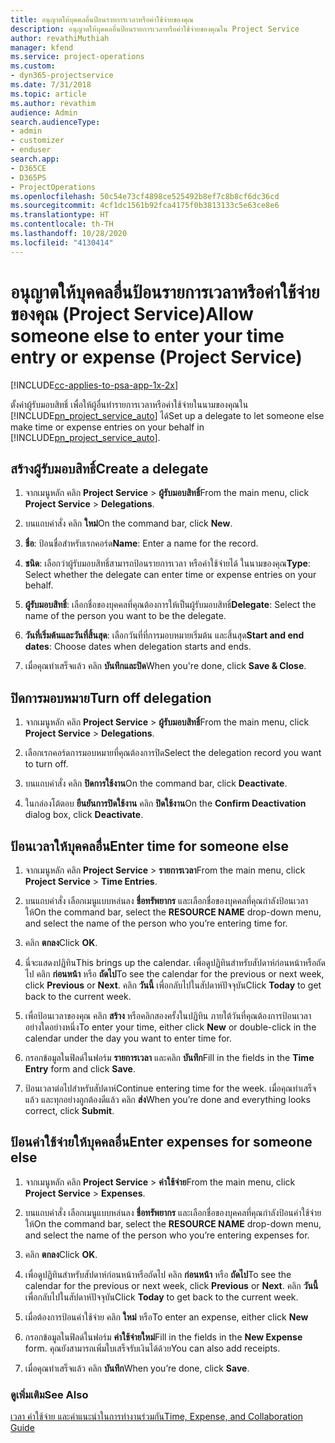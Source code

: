 ```yaml
---
title: อนุญาตให้บุคคลอื่นป้อนรายการเวลาหรือค่าใช้จ่ายของคุณ
description: อนุญาตให้บุคคลอื่นป้อนรายการเวลาหรือค่าใช้จ่ายของคุณใน Project Service
author: revathiMuthiah
manager: kfend
ms.service: project-operations
ms.custom:
- dyn365-projectservice
ms.date: 7/31/2018
ms.topic: article
ms.author: revathim
audience: Admin
search.audienceType:
- admin
- customizer
- enduser
search.app:
- D365CE
- D365PS
- ProjectOperations
ms.openlocfilehash: 50c54e73cf4898ce525492b8ef7c8b8cf6dc36cd
ms.sourcegitcommit: 4cf1dc1561b92fca4175f0b3813133c5e63ce8e6
ms.translationtype: HT
ms.contentlocale: th-TH
ms.lasthandoff: 10/28/2020
ms.locfileid: "4130414"
---
```

# <a name="allow-someone-else-to-enter-your-time-entry-or-expense-project-service"></a><span data-ttu-id="f2167-103">อนุญาตให้บุคคลอื่นป้อนรายการเวลาหรือค่าใช้จ่ายของคุณ (Project Service)</span><span class="sxs-lookup"><span data-stu-id="f2167-103">Allow someone else to enter your time entry or expense (Project Service)</span></span>

[!INCLUDE[cc-applies-to-psa-app-1x-2x](../includes/cc-applies-to-psa-app-1x-2x.md)]

<span data-ttu-id="f2167-104">ตั้งค่าผู้รับมอบสิทธิ์ เพื่อให้ผู้อื่นทำรายการเวลาหรือค่าใช้จ่ายในนามของคุณใน [!INCLUDE[pn_project_service_auto](../includes/pn-project-service-auto.md)] ได้</span><span class="sxs-lookup"><span data-stu-id="f2167-104">Set up a delegate to let someone else make time or expense entries on your behalf in [!INCLUDE[pn_project_service_auto](../includes/pn-project-service-auto.md)].</span></span>  
  
## <a name="create-a-delegate"></a><span data-ttu-id="f2167-105">สร้างผู้รับมอบสิทธิ์</span><span class="sxs-lookup"><span data-stu-id="f2167-105">Create a delegate</span></span>  
  
1.  <span data-ttu-id="f2167-106">จากเมนูหลัก คลิก **Project Service** > **ผู้รับมอบสิทธิ์**</span><span class="sxs-lookup"><span data-stu-id="f2167-106">From the main menu, click **Project Service** > **Delegations**.</span></span>  
  
2.  <span data-ttu-id="f2167-107">บนแถบคำสั่ง คลิก **ใหม่**</span><span class="sxs-lookup"><span data-stu-id="f2167-107">On the command bar, click **New**.</span></span>  
  
3. <span data-ttu-id="f2167-108">**ชื่อ**: ป้อนชื่อสำหรับเรกคอร์ด</span><span class="sxs-lookup"><span data-stu-id="f2167-108">**Name**: Enter a name for the record.</span></span>  
  
4. <span data-ttu-id="f2167-109">**ชนิด**: เลือกว่าผู้รับมอบสิทธิ์สามารถป้อนรายการเวลา หรือค่าใช้จ่ายได้ ในนามของคุณ</span><span class="sxs-lookup"><span data-stu-id="f2167-109">**Type**: Select whether the delegate can enter time or expense entries on your behalf.</span></span>  
  
5. <span data-ttu-id="f2167-110">**ผู้รับมอบสิทธิ์**: เลือกชื่อของบุคคลที่คุณต้องการให้เป็นผู้รับมอบสิทธิ์</span><span class="sxs-lookup"><span data-stu-id="f2167-110">**Delegate**: Select the name of the person you want to be the delegate.</span></span>  
  
6. <span data-ttu-id="f2167-111">**วันที่เริ่มต้นและวันที่สิ้นสุด**: เลือกวันที่ที่การมอบหมายเริ่มต้น และสิ้นสุด</span><span class="sxs-lookup"><span data-stu-id="f2167-111">**Start and end dates**: Choose dates when delegation starts and ends.</span></span>  
  
7.  <span data-ttu-id="f2167-112">เมื่อคุณทำเสร็จแล้ว คลิก **บันทึกและปิด**</span><span class="sxs-lookup"><span data-stu-id="f2167-112">When you're done, click **Save & Close**.</span></span>  
  
## <a name="turn-off-delegation"></a><span data-ttu-id="f2167-113">ปิดการมอบหมาย</span><span class="sxs-lookup"><span data-stu-id="f2167-113">Turn off delegation</span></span>  
  
1.  <span data-ttu-id="f2167-114">จากเมนูหลัก คลิก **Project Service** > **ผู้รับมอบสิทธิ์**</span><span class="sxs-lookup"><span data-stu-id="f2167-114">From the main menu, click **Project Service** > **Delegations**.</span></span>  
  
2.  <span data-ttu-id="f2167-115">เลือกเรกคอร์ดการมอบหมายที่คุณต้องการปิด</span><span class="sxs-lookup"><span data-stu-id="f2167-115">Select the delegation record you want to turn off.</span></span>  
  
3.  <span data-ttu-id="f2167-116">บนแถบคำสั่ง คลิก **ปิดการใช้งาน**</span><span class="sxs-lookup"><span data-stu-id="f2167-116">On the command bar, click **Deactivate**.</span></span>  
  
4.  <span data-ttu-id="f2167-117">ในกล่องโต้ตอบ **ยืนยันการปิดใช้งาน** คลิก **ปิดใช้งาน**</span><span class="sxs-lookup"><span data-stu-id="f2167-117">On the **Confirm Deactivation** dialog box, click **Deactivate**.</span></span>  
  
## <a name="enter-time-for-someone-else"></a><span data-ttu-id="f2167-118">ป้อนเวลาให้บุคคลอื่น</span><span class="sxs-lookup"><span data-stu-id="f2167-118">Enter time for someone else</span></span>  
  
1.  <span data-ttu-id="f2167-119">จากเมนูหลัก คลิก **Project Service** > **รายการเวลา**</span><span class="sxs-lookup"><span data-stu-id="f2167-119">From the main menu, click **Project Service** > **Time Entries**.</span></span>  
  
2.  <span data-ttu-id="f2167-120">บนแถบคำสั่ง เลือกเมนูแบบหล่นลง **ชื่อทรัพยากร** และเลือกชื่อของบุคคลที่คุณกำลังป้อนเวลาให้</span><span class="sxs-lookup"><span data-stu-id="f2167-120">On the command bar, select the **RESOURCE NAME** drop-down menu, and select the name of the person who you’re entering time for.</span></span>  
  
3.  <span data-ttu-id="f2167-121">คลิก **ตกลง**</span><span class="sxs-lookup"><span data-stu-id="f2167-121">Click **OK**.</span></span>  
  
4.  <span data-ttu-id="f2167-122">นี่จะแสดงปฏิทิน</span><span class="sxs-lookup"><span data-stu-id="f2167-122">This brings up the calendar.</span></span> <span data-ttu-id="f2167-123">เพื่อดูปฏิทินสำหรับสัปดาห์ก่อนหน้าหรือถัดไป คลิก **ก่อนหน้า** หรือ **ถัดไป**</span><span class="sxs-lookup"><span data-stu-id="f2167-123">To see the calendar for the previous or next week, click **Previous** or **Next**.</span></span> <span data-ttu-id="f2167-124">คลิก **วันนี้** เพื่อกลับไปในสัปดาห์ปัจจุบัน</span><span class="sxs-lookup"><span data-stu-id="f2167-124">Click **Today** to get back to the current week.</span></span>  
  
5.  <span data-ttu-id="f2167-125">เพื่อป้อนเวลาของคุณ คลิก **สร้าง** หรือคลิกสองครั้งในปฏิทิน ภายใต้วันที่คุณต้องการป้อนเวลา อย่างใดอย่างหนึ่ง</span><span class="sxs-lookup"><span data-stu-id="f2167-125">To enter your time, either click **New** or double-click in the calendar under the day you want to enter time for.</span></span>  
  
6.  <span data-ttu-id="f2167-126">กรอกข้อมูลในฟิลด์ในฟอร์ม **รายการเวลา** และคลิก **บันทึก**</span><span class="sxs-lookup"><span data-stu-id="f2167-126">Fill in the fields in the **Time Entry** form and click **Save**.</span></span>  
  
7.  <span data-ttu-id="f2167-127">ป้อนเวลาต่อไปสำหรับสัปดาห์</span><span class="sxs-lookup"><span data-stu-id="f2167-127">Continue entering time for the week.</span></span> <span data-ttu-id="f2167-128">เมื่อคุณทำเสร็จแล้ว และทุกอย่างถูกต้องดีแล้ว คลิก **ส่ง**</span><span class="sxs-lookup"><span data-stu-id="f2167-128">When you’re done and everything looks correct, click **Submit**.</span></span>  
  
## <a name="enter-expenses-for-someone-else"></a><span data-ttu-id="f2167-129">ป้อนค่าใช้จ่ายให้บุคคลอื่น</span><span class="sxs-lookup"><span data-stu-id="f2167-129">Enter expenses for someone else</span></span>  
  
1.  <span data-ttu-id="f2167-130">จากเมนูหลัก คลิก **Project Service** > **ค่าใช้จ่าย**</span><span class="sxs-lookup"><span data-stu-id="f2167-130">From the main menu, click **Project Service** > **Expenses**.</span></span>  
  
2.  <span data-ttu-id="f2167-131">บนแถบคำสั่ง เลือกเมนูแบบหล่นลง **ชื่อทรัพยากร** และเลือกชื่อของบุคคลที่คุณกำลังป้อนค่าใช้จ่ายให้</span><span class="sxs-lookup"><span data-stu-id="f2167-131">On the command bar, select the **RESOURCE NAME** drop-down menu, and select the name of the person who you’re entering expenses for.</span></span>  
  
3.  <span data-ttu-id="f2167-132">คลิก **ตกลง**</span><span class="sxs-lookup"><span data-stu-id="f2167-132">Click **OK**.</span></span>  
  
4.  <span data-ttu-id="f2167-133">เพื่อดูปฏิทินสำหรับสัปดาห์ก่อนหน้าหรือถัดไป คลิก **ก่อนหน้า** หรือ **ถัดไป**</span><span class="sxs-lookup"><span data-stu-id="f2167-133">To see the calendar for the previous or next week, click **Previous** or **Next**.</span></span> <span data-ttu-id="f2167-134">คลิก **วันนี้** เพื่อกลับไปในสัปดาห์ปัจจุบัน</span><span class="sxs-lookup"><span data-stu-id="f2167-134">Click **Today** to get back to the current week.</span></span>  
  
5.  <span data-ttu-id="f2167-135">เมื่อต้องการป้อนค่าใช้จ่าย คลิก **ใหม่** หรือ</span><span class="sxs-lookup"><span data-stu-id="f2167-135">To enter an expense, either click **New**</span></span>  
  
6.  <span data-ttu-id="f2167-136">กรอกข้อมูลในฟิลด์ในฟอร์ม **ค่าใช้จ่ายใหม่**</span><span class="sxs-lookup"><span data-stu-id="f2167-136">Fill in the fields in the **New Expense** form.</span></span> <span data-ttu-id="f2167-137">คุณยังสามารถเพิ่มใบเสร็จรับเงินได้ด้วย</span><span class="sxs-lookup"><span data-stu-id="f2167-137">You can also add receipts.</span></span>  
  
7.  <span data-ttu-id="f2167-138">เมื่อคุณทำเสร็จแล้ว คลิก **บันทึก**</span><span class="sxs-lookup"><span data-stu-id="f2167-138">When you’re done, click **Save**.</span></span>  
  
### <a name="see-also"></a><span data-ttu-id="f2167-139">ดูเพิ่มเติม</span><span class="sxs-lookup"><span data-stu-id="f2167-139">See Also</span></span>  
 [<span data-ttu-id="f2167-140">เวลา ค่าใช้จ่าย และคำแนะนำในการทำงานร่วมกัน</span><span class="sxs-lookup"><span data-stu-id="f2167-140">Time, Expense, and Collaboration Guide</span></span>](../psa/time-expense-collaboration-guide.md)
